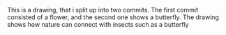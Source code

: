 This is a drawing, that i split up into two commits. The first commit consisted of a flower, and the second one shows a butterfly. The drawing shows how nature can connect with insects such as a butterfly
